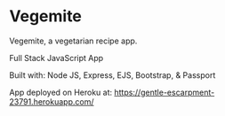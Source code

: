 # Vegemite
Vegemite, a vegetarian recipe app.

Full Stack JavaScript App

Built with: Node JS, Express, EJS, Bootstrap, & Passport

App deployed on Heroku at: https://gentle-escarpment-23791.herokuapp.com/
